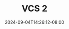 --- 
title: "VCS 2"
description: "nonton   VCS 2   video full  "
date: 2024-09-04T14:26:12-08:00
file_code: "boq7fxa7b15i"
draft: false
cover: "1ml7gi07ctd3m1be.jpg"
tags: ["VCS", "bokep-indo", "bokep-viral", "bokep-ig"]
length: 360
fld_id: "1482578"
foldername: "ALIYA TOBRUT"
categories: ["ALIYA TOBRUT"]
views: 2
---
